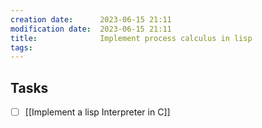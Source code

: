 ```yaml
---
creation date:		2023-06-15 21:11
modification date:	2023-06-15 21:11
title: 				Implement process calculus in lisp
tags:
---
```

## Tasks
- [ ] [[Implement a lisp Interpreter in C]]